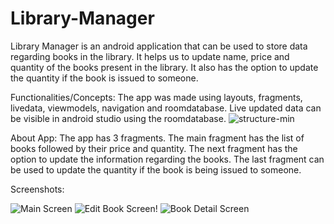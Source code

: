 # Library-Manager
Library Manager is an android application that can be used to store data regarding books in the library.
It helps us to update name, price and quantity of the books present in the library.
It also has the option to update the quantity if the book is issued to someone.

Functionalities/Concepts:
The app was made using layouts, fragments, livedata, viewmodels, navigation and roomdatabase.
Live updated data can be visible in android studio using the roomdatabase.
![structure-min](https://user-images.githubusercontent.com/88738245/148697421-edde0e40-01d3-4a8b-b2bc-2f0430a4b3e4.png)


About App:
The app has 3 fragments.
The main fragment has the list of books followed by their price and quantity.
The next fragment has the option to update the information regarding the books.
The last fragment can be used to update the quantity if the book is being issued to someone.

Screenshots:

![Main Screen](https://user-images.githubusercontent.com/88738245/148697030-a9024b24-971e-4ea9-b650-f9a2a8503fbc.jpeg)
![Edit Book Screen](https://user-images.githubusercontent.com/88738245/148697063-60e81275-5a9a-436d-95af-1b6f81b9d6bd.jpeg)!
![Book Detail Screen](https://user-images.githubusercontent.com/88738245/148697073-505050f6-d01d-46f4-bcbd-97654137f093.jpeg)



